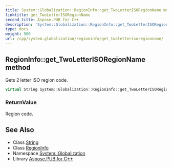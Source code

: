 ```yaml
---
title: System::Globalization::RegionInfo::get_TwoLetterISORegionName method
linktitle: get_TwoLetterISORegionName
second_title: Aspose.PUB for C++
description: 'System::Globalization::RegionInfo::get_TwoLetterISORegionName method. Gets 2 letter ISO region code in C++.'
type: docs
weight: 900
url: /cpp/system.globalization/regioninfo/get_twoletterisoregionname/
---
```

## RegionInfo::get_TwoLetterISORegionName method


Gets 2 letter ISO region code.

```cpp
virtual String System::Globalization::RegionInfo::get_TwoLetterISORegionName() const
```


### ReturnValue

Region code.

## See Also

* Class [String](../../../system/string/)
* Class [RegionInfo](../)
* Namespace [System::Globalization](../../)
* Library [Aspose.PUB for C++](../../../)
